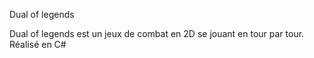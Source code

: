 Dual of legends


Dual of legends est un jeux de combat en 2D se jouant en tour par tour. Réalisé en C#
